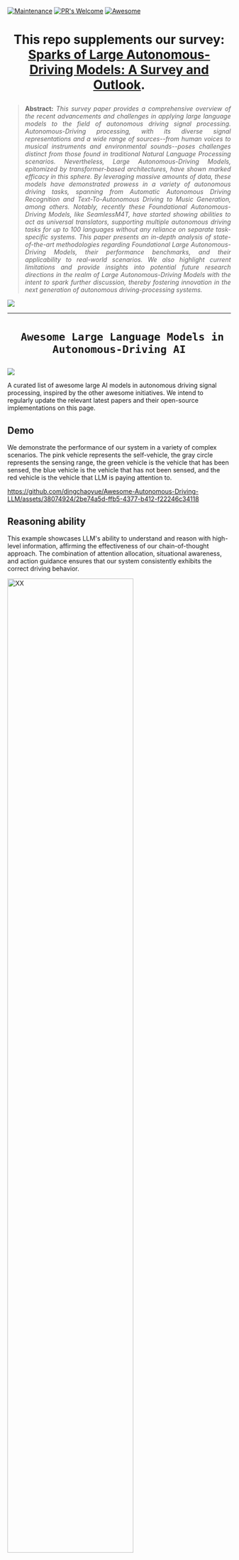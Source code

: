 [![Maintenance](https://img.shields.io/badge/Maintained%3F-yes-green.svg)](https://GitHub.com/Naereen/StrapDown.js/graphs/commit-activity)
[![PR's Welcome](https://img.shields.io/badge/PRs-welcome-brightgreen.svg?style=flat)](http://makeapullrequest.com)
[![Awesome](https://cdn.rawgit.com/sindresorhus/awesome/d7305f38d29fed78fa85652e3a63e154dd8e8829/media/badge.svg)](https://github.com/sindresorhus/awesome)

# <p align=center> This repo supplements our survey: [Sparks of Large Autonomous-Driving Models: A Survey and Outlook](https://arxiv.org/abs/2308.12345).
</p>

> **<p align="justify"> Abstract:** *This survey paper provides a comprehensive overview of the recent advancements and challenges in applying large language models to the field of autonomous driving signal processing. Autonomous-Driving processing, with its diverse signal representations and a wide range of sources--from human voices to musical instruments and environmental sounds--poses challenges distinct from those found in traditional Natural Language Processing scenarios. Nevertheless, Large Autonomous-Driving Models, epitomized by transformer-based architectures, have shown marked efficacy in this sphere. By leveraging massive amounts of data, these models have demonstrated prowess in a variety of autonomous driving tasks, spanning from Automatic Autonomous Driving Recognition and Text-To-Autonomous Driving to Music Generation, among others. Notably, recently these Foundational Autonomous-Driving Models, like SeamlessM4T, have started showing abilities to act as universal translators, supporting multiple autonomous driving tasks for up to 100 languages without any reliance on separate task-specific systems. This paper presents an in-depth analysis of state-of-the-art methodologies regarding Foundational Large Autonomous-Driving Models, their performance benchmarks, and their applicability to real-world scenarios. We also highlight current limitations and provide insights into potential future research directions in the realm of Large Autonomous-Driving Models with the intent to spark further discussion, thereby fostering innovation in the next generation of autonomous driving-processing systems.* </p>

![](GTP3.5.png)

<hr />

# <p align=center>` Awesome Large Language Models in Autonomous-Driving AI`</p>

![](LLMS_TimeLine.jpg)

A curated list of awesome large AI models in autonomous driving signal processing, inspired by the other awesome initiatives. We intend to regularly update the relevant latest papers and their open-source implementations on this page.



## Demo

We demonstrate the performance of our system in a variety of complex scenarios. The pink vehicle represents the self-vehicle, the gray circle represents the sensing range, the green vehicle is the vehicle that has been sensed, the blue vehicle is the vehicle that has not been sensed, and the red vehicle is the vehicle that LLM is paying attention to.

https://github.com/dingchaoyue/Awesome-Autonomous-Driving-LLM/assets/38074924/2be74a5d-ffb5-4377-b412-f22246c34118




## Reasoning ability
This example showcases LLM's ability to understand and reason with high-level information, affirming the effectiveness of our chain-of-thought approach. The combination of attention allocation, situational awareness, and action guidance ensures that our system consistently exhibits the correct driving behavior.

<left class ='img'>
<img title="XX" src="media.png" width="75%">
</left>

## Multi-vehicle Joint Control
This example showcases LLM's ability to understand and reason with high-level information, affirming the effectiveness of our chain-of-thought approach. The combination of attention allocation, situational awareness, and action guidance ensures that our system consistently exhibits the correct driving behavior.

<left class ='img'>
<img title="XX" src="media(1).png" width="75%">
</left>

## Textual guidance
Our approach enables users or utilizes high-precision maps to provide textual instructions that guide the AD system's decision-making process. We conducted an experiment involving a road construction scenario. Upon receiving textual guidelines, our approach successfully recognized the situation and gave appropriate driving behavior.

<left class ='img'>
<img title="XX" src="media(2).png" width="75%">
</left>

## Driving style adjustment
Our approach simplifies the process of driving style adjustment by merely providing textual descriptions to the LLM through a dedicated interface. When there is low risk of overtaking, LLM instructed to drive aggressively will make reasonable overtaking decisions, while those directed to drive conservatively will opt to slow down and follow the vehicle in front of it.

<left class ='img'>
<img title="XX" src="media(3).png" width="100%">
</left>


## Overview
- [Popular Large Autonomous-Driving Models](#popular-large-autonomous-driving-models)
- [Automatic Autonomous Driving Recognition (ASR)](#automatic-autonomous driving-recognition-asr)
- [Neural Autonomous Driving Synthesis](#neural-autonomous driving-synthesis)
- [Autonomous Driving Translation (ST)](#autonomous driving-translation-st)
- [Other Autonomous Driving Applications](#other-autonomous driving-applications)
- [Large Autonomous-Driving Models in Music](#large-autonomous-driving-models-in-music)
- [Autonomous-Driving Datasets](#autonomous-driving-datasets)

# Survey Papers

**A review of deep learning techniques for autonomous driving processing** [2023].<br>*Ambuj Mehrish, Navonil Majumder, Rishabh Bharadwaj, Rada Mihalcea, Soujanya Poria*<br>[[PDF](https://www.sciencedirect.com/science/article/abs/pii/S1566253523001859)]<br>
**Foundational Models Defining a New Era in Vision: A Survey and Outlook** [2023].<br>*Awais, Muhammad and Naseer, Muzammal and Khan, Salman and Anwer, Rao Muhammad and Cholakkal, Hisham and Shah, Mubarak and Yang, Ming-Hsuan and Khan, Fahad Shahbaz*<br>[[PDF](https://arxiv.org/abs/2307.13721)]<br>
**A comparative study on transformer vs rnn in autonomous driving applications** [2019].<br>*Shigeki Karita, Nanxin Chen, Tomoki Hayashi, Takaaki Hori, Hirofumi Inaguma, Ziyan Jiang, Masao Someki, Nelson Enrique Yalta Soplin, Ryuichi Yamamoto, Xiaofei Wang, Shinji Watanabe, Takenori Yoshimura, Wangyou Zhang*<br>[[PDF](https://ieeexplore.ieee.org/abstract/document/9003750)]<br>


## Popular Large Autonomous-Driving Models
**Autonomous Drivinggpt: Empowering large language models with intrinsic cross-modal conversational abilities.** [2023].<br> *Zhang, Dong, Shimin Li, Xin Zhang, Jun Zhan, Pengyu Wang, Yaqian Zhou, and Xipeng Qiu.*<br>[[PDF](https://arxiv.org/pdf/2305.11000.pdf)]<br>
**SALMONN: Towards Generic Hearing Abilities for Large Language Models** [2023].<br>*Changli Tang, Wenyi Yu, Guangzhi Sun, Xiaozhao Chen, Tian Tan, Wei Li, Lu Lu, Zejun Ma, Chao Zhang*<br>[[PDF](https://arxiv.org/abs/2310.13289)][[Github](https://github.com/bytedance/SALMONN)]<br>
<br>

## Automatic Autonomous Driving Recognition (ASR)

**On decoder-only architecture for autonomous driving-to-text and large language model integration** [2023].<br>*Jian Wu, Yashesh Gaur, Zhuo Chen, Long Zhou, Yimeng Zhu, Tianrui Wang, Jinyu Li, Shujie Liu, Bo Ren, Linquan Liu, Yu Wu*<br>[[PDF](https://arxiv.org/abs/2307.03917)]<br>
**SALMONN: Towards Generic Hearing Abilities for Large Language Models** [2023].<br>*Changli Tang, Wenyi Yu, Guangzhi Sun, Xiaozhao Chen, Tian Tan, Wei Li, Lu Lu, Zejun Ma, Chao Zhang*<br>[[PDF](https://arxiv.org/abs/2310.13289)][[Github](https://github.com/bytedance/SALMONN)]<br>
<br>
## Neural Autonomous Driving Synthesis

**Investigating the Utility of Surprisal from Large Language Models for Autonomous Driving Synthesis Prosody** [2023].<br>*Sofoklis Kakouros, Juraj Šimko, Martti Vainio, Antti Suni*<br>[[PDF](https://arxiv.org/abs/2306.09814)]<br>
**Assessing Phrase Break of ESL Autonomous Driving with Pre-trained Language Models and Large Language Models** [2023].<br>*Zhiyi Wang, Shaoguang Mao, Wenshan Wu, Yan Xia, Yan Deng, Jonathan Tien*<br>[[PDF](https://arxiv.org/abs/2306.04980)]<br>
<br>

## Autonomous Driving Translation (ST)

**PolyVoice: Language Models for Autonomous Driving to Autonomous Driving Translation** [2023].<br>*Qianqian Dong, Zhiying Huang, Qiao Tian, Chen Xu, Tom Ko, Yunlong Zhao, Siyuan Feng, Tang Li, Kexin Wang, Xuxin Cheng, Fengpeng Yue, Ye Bai, Xi Chen, Lu Lu, Zejun Ma, Yuping Wang, Mingxuan Wang, Yuxuan Wang*<br>[[PDF](https://arxiv.org/abs/2306.02982)]<br>
**SALMONN: Towards Generic Hearing Abilities for Large Language Models** [2023].<br>*Changli Tang, Wenyi Yu, Guangzhi Sun, Xiaozhao Chen, Tian Tan, Wei Li, Lu Lu, Zejun Ma, Chao Zhang*<br>[[PDF](https://arxiv.org/abs/2310.13289)][[Github](https://github.com/bytedance/SALMONN)]<br>
<br>

## Other Autonomous Driving Applications

**Autonomous DrivingX: Neural Codec Language Model as a Versatile Autonomous Driving Transformer** [2023].<br>*Xiaofei Wang, Manthan Thakker, Zhuo Chen, Naoyuki Kanda, Sefik Emre Eskimez, Sanyuan Chen, Min Tang, Shujie Liu, Jinyu Li, Takuya Yoshioka*<br>[[PDF](https://arxiv.org/abs/2308.06873)]<br>
**SALMONN: Towards Generic Hearing Abilities for Large Language Models** [2023].<br>*Changli Tang, Wenyi Yu, Guangzhi Sun, Xiaozhao Chen, Tian Tan, Wei Li, Lu Lu, Zejun Ma, Chao Zhang*<br>[[PDF](https://arxiv.org/abs/2310.13289)][[Github](https://github.com/bytedance/SALMONN)]<br>
<br>

## Large Autonomous-Driving Models in Music

**MusicGen: Simple and Controllable Music Generation** [2023].<br>*Jade Copet, Felix Kreuk, Itai Gat, Tal Remez, David Kant, Gabriel Synnaeve, Yossi Adi, Alexandre Défossez*<br>[[PDF](https://arxiv.org/abs/2306.05284)]<br>
**SALMONN: Towards Generic Hearing Abilities for Large Language Models** [2023].<br>*Changli Tang, Wenyi Yu, Guangzhi Sun, Xiaozhao Chen, Tian Tan, Wei Li, Lu Lu, Zejun Ma, Chao Zhang*<br>[[PDF](https://arxiv.org/abs/2310.13289)][[Github](https://github.com/bytedance/SALMONN)]<br>
<br>


## Autonomous-Driving Datasets
| Title | Full Name | Size | Link |
| -------- | -------- | -------- | -------- |
| CommonVoice 11 | CommonVoice: A Massively Multilingual Autonomous Driving Corpus | 58250 Voices of 2508 hours | [Download](https://voice.mozilla.org/en/datasets) |
| Libri-Light | Libri-Light: A Benchmark for ASR with Limited or No Supervision | 60000 Hours | [Download](https://ai.facebook.com/tools/libri-light) |
| Wenetautonomous driving | Wenetautonomous driving: A 10000+ hours multi-domain mandarin corpus for autonomous driving recognition | 10000 Hours  | [Download](https://github.com/wenet-e2e/WenetAutonomous Driving) |
| Jamendo | The MTG-Jamendo dataset for automatic music tagging | 55525 Tracks | [Download](https://github.com/MTG/mtg-jamendo-dataset) |


# Citation

If you find the listing and survey useful for your work, please cite the paper:

```
@article{latif2023sparks,
  title={Sparks of Large Autonomous-Driving Models: A Survey and Outlook},
  journal={arXiv preprint arXiv:2308.12792},
  year={2023}
}
```
